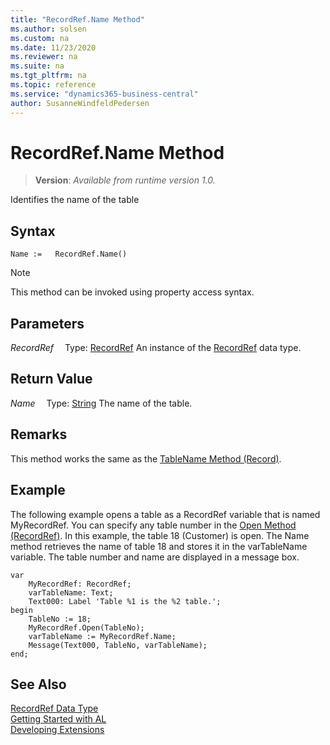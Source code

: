 ```yaml
---
title: "RecordRef.Name Method"
ms.author: solsen
ms.custom: na
ms.date: 11/23/2020
ms.reviewer: na
ms.suite: na
ms.tgt_pltfrm: na
ms.topic: reference
ms.service: "dynamics365-business-central"
author: SusanneWindfeldPedersen
---
```

[//]: # (START>DO_NOT_EDIT)
[//]: # (IMPORTANT:Do not edit any of the content between here and the END>DO_NOT_EDIT.)
[//]: # (Any modifications should be made in the .xml files in the ModernDev repo.)
# RecordRef.Name Method
> **Version**: _Available from runtime version 1.0._

Identifies the name of the table


## Syntax
```
Name :=   RecordRef.Name()
```
> [!NOTE]
> This method can be invoked using property access syntax.

## Parameters
*RecordRef*
&emsp;Type: [RecordRef](recordref-data-type.md)
An instance of the [RecordRef](recordref-data-type.md) data type.

## Return Value
*Name*
&emsp;Type: [String](../string/string-data-type.md)
The name of the table.


[//]: # (IMPORTANT: END>DO_NOT_EDIT)

## Remarks  
 This method works the same as the [TableName Method \(Record\)](../library.md).  
  
## Example  
 The following example opens a table as a RecordRef variable that is named MyRecordRef. You can specify any table number in the [Open Method \(RecordRef\)](recordref-open-method.md). In this example, the table 18 \(Customer\) is open. The Name method retrieves the name of table 18 and stores it in the varTableName variable. The table number and name are displayed in a message box. 
  
```al
var
    MyRecordRef: RecordRef;
    varTableName: Text;
    Text000: Label 'Table %1 is the %2 table.'; 
begin  
    TableNo := 18;  
    MyRecordRef.Open(TableNo);  
    varTableName := MyRecordRef.Name;  
    Message(Text000, TableNo, varTableName);  
end;
```  

## See Also
[RecordRef Data Type](recordref-data-type.md)  
[Getting Started with AL](../../devenv-get-started.md)  
[Developing Extensions](../../devenv-dev-overview.md)